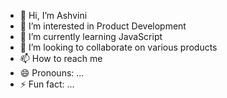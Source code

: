 - 👋 Hi, I’m Ashvini
- 👀 I’m interested in Product Development
- 🌱 I’m currently learning JavaScript
- 💞️ I’m looking to collaborate on various products
- 📫 How to reach me 
- 😄 Pronouns: ...
- ⚡ Fun fact: ...

<!---
kcss-ashvini/kcss-ashvini is a ✨ special ✨ repository because its `README.md` (this file) appears on your GitHub profile.
You can click the Preview link to take a look at your changes.
--->
